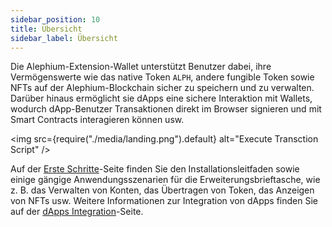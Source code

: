 ```yaml
---
sidebar_position: 10
title: Übersicht
sidebar_label: Übersicht
---
```


Die Alephium-Extension-Wallet unterstützt Benutzer dabei, 
ihre Vermögenswerte wie das native Token `ALPH`, andere fungible Token 
sowie NFTs auf der Alephium-Blockchain sicher zu speichern und zu verwalten. 
Darüber hinaus ermöglicht sie dApps eine sichere Interaktion mit Wallets, 
wodurch dApp-Benutzer Transaktionen direkt im Browser signieren und mit 
Smart Contracts interagieren können usw.

<img src={require("./media/landing.png").default} alt="Execute Transction Script" />

Auf der [Erste Schritte](/wallet/extension-wallet/getting-started)-Seite 
finden Sie den Installationsleitfaden sowie einige gängige 
Anwendungsszenarien für die Erweiterungsbrieftasche, wie z. B. das 
Verwalten von Konten, das Übertragen von Token, das Anzeigen von NFTs 
usw. Weitere Informationen zur Integration von dApps finden Sie auf der
[dApps Integration](/wallet/extension-wallet/dapp)-Seite.
